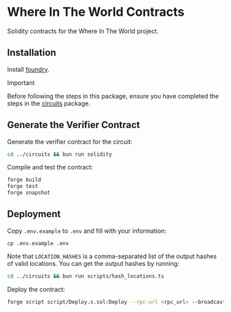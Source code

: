 # Where In The World Contracts

Solidity contracts for the Where In The World project.

## Installation

Install [foundry](https://book.getfoundry.sh/getting-started/installation).

> [!IMPORTANT]
> Before following the steps in this package, ensure you have completed the steps in the [circuits](../circuits/README.md) package.

## Generate the Verifier Contract

Generate the verifier contract for the circuit:

```bash
cd ../circuits && bun run solidity
```

Compile and test the contract:

```bash
forge build
forge test
forge snapshot
```

## Deployment

Copy `.env.example` to `.env` and fill with your information:

```
cp .env.example .env
```

Note that `LOCATION_HASHES` is a comma-separated list of the output hashes of valid locations.
You can get the output hashes by running:

```bash
cd ../circuits && bun run scripts/hash_locations.ts
```

Deploy the contract:

```bash
forge script script/Deploy.s.sol:Deploy --rpc-url <rpc_url> --broadcast
```
